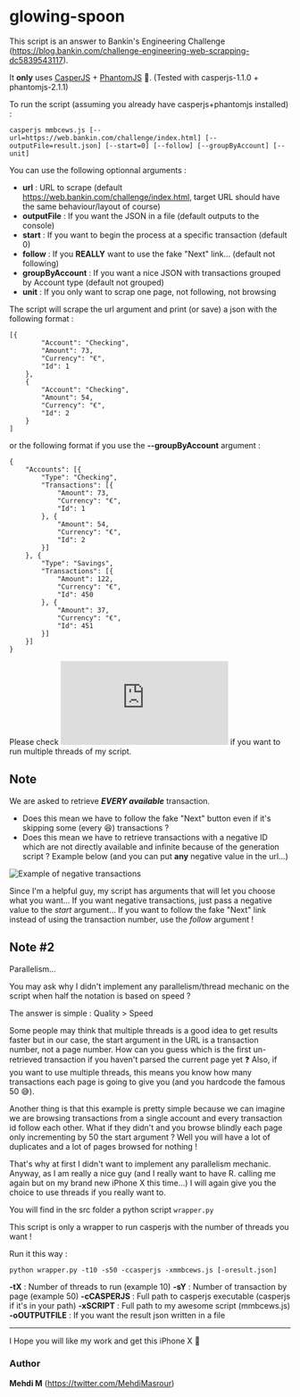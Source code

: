 # glowing-spoon

This script is an answer to Bankin's Engineering Challenge (https://blog.bankin.com/challenge-engineering-web-scrapping-dc5839543117).

It **only** uses [CasperJS](https://github.com/casperjs/casperjs) + [PhantomJS](https://github.com/ariya/phantomjs/) :ghost:.
(Tested with casperjs-1.1.0 + phantomjs-2.1.1)

To run the script (assuming you already have casperjs+phantomjs installed) :

`casperjs mmbcews.js [--url=https://web.bankin.com/challenge/index.html] [--outputFile=result.json] [--start=0] [--follow] [--groupByAccount] [--unit]`

You can use the following optionnal arguments :

- **url** : URL to scrape (default https://web.bankin.com/challenge/index.html, target URL should have the same behaviour/layout of course)
- **outputFile** : If you want the JSON in a file (default outputs to the console)
- **start** : If you want to begin the process at a specific transaction (default 0)
- **follow** : If you **REALLY** want to use the fake "Next" link... (default not following)
- **groupByAccount** : If you want a nice JSON with transactions grouped by Account type  (default not grouped)
- **unit** : If you only want to scrap one page, not following, not browsing


The script will scrape the url argument and print (or save) a json with the following format :
```
[{
		"Account": "Checking",
		"Amount": 73,
		"Currency": "€",
		"Id": 1
	},
	{
		"Account": "Checking",
		"Amount": 54,
		"Currency": "€",
		"Id": 2
	}
]
```

or the following format if you use the **--groupByAccount** argument :
```
{
	"Accounts": [{
		"Type": "Checking",
		"Transactions": [{
			"Amount": 73,
			"Currency": "€",
			"Id": 1
		}, {
			"Amount": 54,
			"Currency": "€",
			"Id": 2
		}]
	}, {
		"Type": "Savings",
		"Transactions": [{
			"Amount": 122,
			"Currency": "€",
			"Id": 450
		}, {
			"Amount": 37,
			"Currency": "€",
			"Id": 451
		}]
	}]
}
```
Please check ![Note #2](https://github.com/M3hd1M/glowing-spoon/blob/master/README.md#note-2) if you want to run multiple threads of my script.

## Note

We are asked to retrieve ***EVERY available*** transaction. 

- Does this mean we have to follow the fake "Next" button even if it's skipping some (every :satisfied:) transactions ? 
- Does this mean we have to retrieve transactions with a negative ID which are not directly available and infinite because of the generation script ? Example below (and you can put **any** negative value in the url...)

![Example of negative transactions](https://i.imgur.com/yx5648A.png)

Since I'm a helpful guy, my script has arguments that will let you choose what you want... If you want negative transactions, just pass a negative value to the *start* argument... If you want to follow the fake "Next" link instead of using the transaction number, use the *follow* argument !


## Note #2

Parallelism...

You may ask why I didn't implement any parallelism/thread mechanic on the script when half the notation is based on speed ?

The answer is simple : Quality > Speed

Some people may think that multiple threads is a good idea to get results faster but in our case, the start argument in the URL is a transaction number, not a page number. How can you guess which is the first un-retrieved transaction if you haven't parsed the current page yet :question: Also, if you want to use multiple threads, this means you know how many transactions each page is going to give you (and you hardcode the famous 50 :sweat_smile:).

Another thing is that this example is pretty simple because we can imagine we are browsing transactions from a single account and every transaction id follow each other. What if they didn't and you browse blindly each page only incrementing by 50 the start argument ? Well you will have a lot of duplicates and a lot of pages browsed for nothing !

That's why at first I didn't want to implement any parallelism mechanic.
Anyway, as I am really a nice guy (and I really want to have R. calling me again but on my brand new iPhone X this time...) I will again give you the choice to use threads if you really want to.

You will find in the src folder a python script `wrapper.py`

This script is only a wrapper to run casperjs with the number of threads you want !

Run it this way :

`python wrapper.py -t10 -s50 -ccasperjs -xmmbcews.js [-oresult.json]`

**-tX** : Number of threads to run (example 10)
**-sY** : Number of transaction by page (example 50)
**-cCASPERJS** : Full path to casperjs executable (casperjs if it's in your path)
**-xSCRIPT** : Full path to my awesome script (mmbcews.js)
**-oOUTPUTFILE** : If you want the result json written in a file

---

I Hope you will like my work and get this iPhone X :iphone:

### Author 
**Mehdi M** (https://twitter.com/MehdiMasrour)
